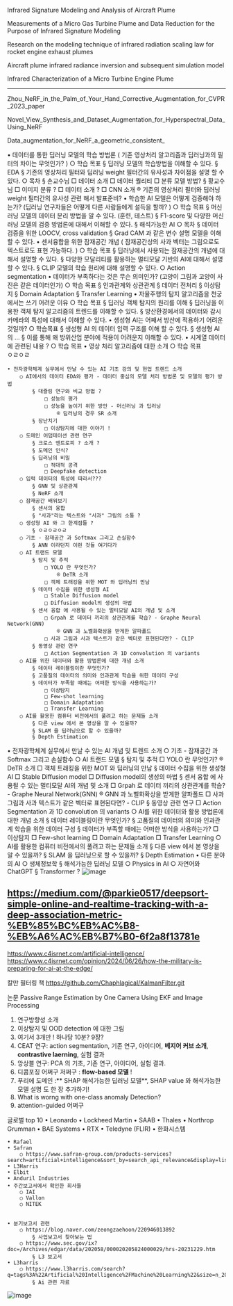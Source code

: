 Infrared Signature Modeling and Analysis of Aircraft Plume

Measurements of a Micro Gas Turbine Plume and Data Reduction for the Purpose of Infrared Signature Modeling

Research on the modeling technique of infrared radiation scaling law for rocket engine exhaust plumes

Aircraft plume infrared radiance inversion and subsequent simulation model

Infrared Characterization of a Micro Turbine Engine Plume


---

Zhou_NeRF_in_the_Palm_of_Your_Hand_Corrective_Augmentation_for_CVPR_2023_paper

 Novel_View_Synthesis_and_Dataset_Augmentation_for_Hyperspectral_Data_Using_NeRF
 
 Data_augmentation_for_NeRF_a_geometric_consistent_

 
 • 데이터를 통한 딥러닝 모델의 학습 방법론 ( 기존 영상처리 알고리즘과 딥러닝과의 필터의 차이는 무엇인가? )
		○ 학습 목표
			§ 딥러닝 모델의 학습방법을 이해할 수 있다. 
			§ EDA
			§ 기존의 영상처리 필터와 딥러닝 weight 필터간의 유사성과 차이점을 설명 할 수 있다. 
		○ 목차
			§ 손교수님
				□ 데이터 소개
				□ 데이터 퀄리티
				□ 분류 모델 방법? 
			§ 황교수님
				□ 이미지 분류 ?
				□ 데이터 소개 ? 
				□ CNN 소개
					® 기존의 영상처리 필터와 딥러닝 weight 필터간의 유사성 관련 해서 발표준비? 
	• 학습한 AI 모델은 어떻게 검증해야 하는가? (딥러닝 연구자들은 어떻게 다른 사람들에게 설득을 할까? )
		○ 학습 목표
			§ 머신러닝 모델의 데이터 분리 방법을 알 수 있다. (훈련, 테스트) 
			§ F1-score 및 다양한 머신러닝 모델의 검증 방법론에 대해서 이해할 수 있다. 
			§ 해석가능한 AI
		○ 목차
			§ 데이터 검증을 위한 LOOCV, cross validation 
			§ Grad CAM 과 같은 변수 설명 모델을 이해할 수 있다. 
	• 센서융합을 위한 잠재공간 개념 ( 잠재공간상의 사과 벡터는 그림으로도 텍스트로도 표현 가능하다. )
		○ 학습 목표
			§ 딥러닝에서 사용되는 잠재공간의 개념에 대해서 설명할 수 있다. 
			§ 다양한 모달리티를 활용하는 멀티모달 기반의 AI에 대해서 설명할 수 있다. 
			§ CLIP 모델의 학습 원리에 대해 설명할 수 있다. 
		○ Action segmentation
	• 데이터가 부족하다는 것은 무슨 의미인가? (고양이 그림과 고양이 사진은 같은 데이터인가) 
		○ 학습 목표
			§ 인과관계와 상관관계
			§ 데이터 전처리 
			§ 이상탐지
			§ Domain Adaptation 
			§ Transfer Learning 
	• 자율주행의 탐지 알고리즘을 천궁에서는 쓰기 어려운 이유 
		○ 학습 목표
			§ 딥러닝 객체 탐지의 원리를 이해 
			§ 딥러닝을 이용한 객체 탐지 알고리즘의 트렌드를 이해할 수 있다.
			§ 방산환경에서의 데이터와 감시카메라의 특성에 대해서 이해할 수 있다. 
	• 생성형 AI는 어째서 방산에 적용하기 어려운 것일까? 
		○ 학습목표 
			§ 생성형 AI 의 데이터 입력 구조를 이해 할 수 있다. 
			§ 생성형 AI 의 … 
			§ 이를 통해 왜 방위산업 분야에 적용이 어려운지 이해할 수 있다. 
	• 시계열 데이터에 관련된 내용 ? 
		○ 학습 목표 
 	• 영상 처리 알고리즘에 대한 소개 
		○ 학습 목표  
ㅇㄹㅇㄹ




	• 전자광학체계 실무에서 만날 수 있는 AI 기초 강의 및 현업 트렌드 소개 
		○ AI에서의 데이터 EDA와 평가 - 데이터 중심의 모델 처리 방법론 및 모델의 평가 방법 
			§ 대즐링 연구와 비교 방법 ? 
				□ 성능의 평가
				□ 성능을 높이기 위한 방안 - 머신러닝 과 딥러닝 
					® 딥러닝의 경우 SR 소개 
			§ 장난치기
				□ 이상탐지에 대한 이야기 ! 
		○ 도메인 어댑테이션 관련 연구 
			§ 크로스 엔트로피 ? 소개 ? 
			§ 도메인 인식? 
			§ 딥러닝의 비밀
				□ 적대적 공격
				□ Deepfake detection 
		○ 입력 데이터의 특성에 따라서??? 
			§ GNN 및 상관관계 
			§ NeRF 소개 
		○ 잠재공간 배워보기 
			§ 센서의 융합 
			§ "사과"라는 텍스트와 "사과" 그림의 소통 ? 
		○ 생성형 AI 와 그 한계점들 ? 
			§ ㅇㄹㅇㄹㅇㄹ
		○ 기초 - 잠재공간 과 Softmax 그리고 손실함수 
			§ ANN 이라던지 이런 것들 여기다가 
		○ AI 트랜드 모델
			§ 탐지 및 추적 
				□ YOLO 란 무엇인가? 
					® DeTR 소개
				□ 객체 트래킹을 위한 MOT 와 딥러닝의 만남 
			§ 데이터 수집을 위한 생성형 AI
				□ Stable Diffusion model 
				□ Diffusion model의 생성의 마법
			§ 센서 융합 에 사용될 수 있는 멀티모달 AI의 개념 및 소개
				□ Grpah 로 데이터 끼리의 상관관계를 학습? - Graphe Neural Network(GNN)
					® GNN 과 노벨화확상을 받게한 알파폴드 
				□ 사과 그림과 사과 텍스트가 같은 벡터로 표현된다면? - CLIP
			§ 동영상 관련 연구
				□ Action Segmentation 과 1D convolution 의 variants 
		○ AI를 위한 데이터와 활용 방법론에 대한 개념 소개 
			§ 데이터 레이블링이란 무엇인가? 
			§ 고품질의 데이터의 의미와 인과관계 학습을 위한 데이터 구성 
			§ 데이터가 부족할 때에는 어떠한 방식을 사용하는가?
				□ 이상탐지
				□ Few-shot learning 
				□ Domain Adaptation
				□ Transfer Learning 
		○ AI를 활용한 컴퓨터 비전에서의 풀려고 하는 문제들 소개
			§ 다른 view 에서 본 영상을 알 수 있을까?
			§ SLAM 을 딥러닝으로 할 수 있을까?
			§ Depth Estimation 

 
 
 • 전자광학체계 실무에서 만날 수 있는 AI 개념 및 트렌드 소개 
		○ 기초 - 잠재공간 과 Softmax 그리고 손실함수 
		○ AI 트랜드 모델
			§ 탐지 및 추적 
				□ YOLO 란 무엇인가? 
					® DeTR 소개
				□ 객체 트래킹을 위한 MOT 와 딥러닝의 만남 
			§ 데이터 수집을 위한 생성형 AI
				□ Stable Diffusion model 
				□ Diffusion model의 생성의 마법
			§ 센서 융합 에 사용될 수 있는 멀티모달 AI의 개념 및 소개
				□ Grpah 로 데이터 끼리의 상관관계를 학습? - Graphe Neural Network(GNN)
					® GNN 과 노벨화확상을 받게한 알파폴드 
				□ 사과 그림과 사과 텍스트가 같은 벡터로 표현된다면? - CLIP
			§ 동영상 관련 연구
				□ Action Segmentation 과 1D convolution 의 variants 
		○ AI를 위한 데이터와 활용 방법론에 대한 개념 소개 
			§ 데이터 레이블링이란 무엇인가? 
			§ 고품질의 데이터의 의미와 인과관계 학습을 위한 데이터 구성 
			§ 데이터가 부족할 때에는 어떠한 방식을 사용하는가?
				□ 이상탐지
				□ Few-shot learning 
				□ Domain Adaptation
				□ Transfer Learning 
		○ AI를 활용한 컴퓨터 비전에서의 풀려고 하는 문제들 소개
			§ 다른 view 에서 본 영상을 알 수 있을까?
			§ SLAM 을 딥러닝으로 할 수 있을까?
			§ Depth Estimation 
	• 다른 분야의 AI
		○ 생체정보학 
			§ 해석가능한 딥러닝 모델
		○ Physics in AI
		○ 자연어와 ChatGPT 
			§ Transformer ?
![image](https://github.com/user-attachments/assets/500572d7-de34-476a-8f0f-d61e05bbeb11)



## https://medium.com/@parkie0517/deepsort-simple-online-and-realtime-tracking-with-a-deep-association-metric-%EB%85%BC%EB%AC%B8-%EB%A6%AC%EB%B7%B0-6f2a8f13781e

https://www.c4isrnet.com/artificial-intelligence/
https://www.c4isrnet.com/opinion/2024/06/26/how-the-military-is-preparing-for-ai-at-the-edge/


칼만 필터링 책
https://github.com/Chaphlagical/KalmanFilter.git

논문
Passive Range Estimation by One Camera Using EKF and Image Processing

1. 연구방향성 소개
2. 이상탐지 및 OOD detection 에 대한 그림
3. 여기서 3개만 ! 하나당 10분? 9장?
4. CEAT 연구: action segmentation, 기존 연구, 아이디어, **베지어 커브 소개**, **contrastive laerning**, 실험 결과
5. 앙상블 연구: PCA 의 기초, 기존 연구, 아이디어, 실험 결과.
6. 디콤포징 어쩌구 저쩌구 : **flow-based 모델** ! 
7. 푸리에 도메인 :** SHAP 해석가능한 딥러닝 모델**, SHAP value 와 해석가능한 모델 설명 도 한 장 추가하기! 
8. What is worng with one-class anomaly Detection?
9. attention-guided 어쩌구 


글로벌 top 10 
	• Leonardo
	• Lockheed Martin
	• SAAB
	• Thales
	• Northrop Grumman
	• BAE Systems 
	• RTX
	• Teledyne (FLIR)
	• 한화시스템
	
	• Rafael 
	• Safran
		○ https://www.safran-group.com/products-services?search=artificial+intelligence&sort_by=search_api_relevance&display=list
	• L3Harris
	• Elbit
	• Anduril Industries
	• 주간보고서에서 확인한 회사들
		○ IAI
		○ Vallon
		○ NITEK


	• 분기보고서 관련
		○ https://blog.naver.com/zeongzaehoon/220946013892
			§ 사업보고서 찾아보는 법
		○ https://www.sec.gov/ix?doc=/Archives/edgar/data/202058/000020205824000029/hrs-20231229.htm
			§ L3 보고서
	• L3harris 
		○ https://www.l3harris.com/search?q=tags%3A%22Artificial%20Intelligence%2FMachine%20Learning%22&size=n_20_n
			§ Ai 관련 자료 
![image](https://github.com/Meric3/OT/assets/25141633/884c646e-69a9-4954-a235-7152a8a77d2d)
